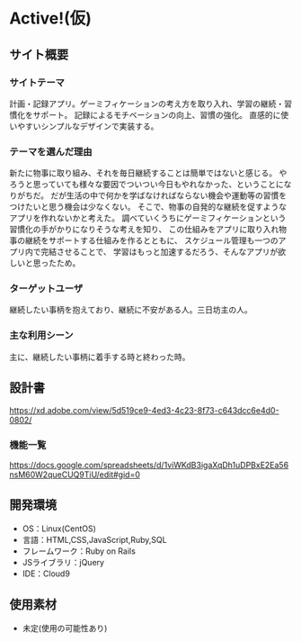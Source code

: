 # Active!(仮)

## サイト概要


### サイトテーマ
計画・記録アプリ。ゲーミフィケーションの考え方を取り入れ、学習の継続・習慣化をサポート。
記録によるモチベーションの向上、習慣の強化。
直感的に使いやすいシンプルなデザインで実装する。

### テーマを選んだ理由
新たに物事に取り組み、それを毎日継続することは簡単ではないと感じる。
やろうと思っていても様々な要因でついつい今日もやれなかった、ということになりがちだ。
だが生活の中で何かを学ばなければならない機会や運動等の習慣をつけたいと思う機会は少なくない。
そこで、物事の自発的な継続を促すようなアプリを作れないかと考えた。
調べていくうちにゲーミフィケーションという習慣化の手がかりになりそうな考えを知り、
この仕組みをアプリに取り入れ物事の継続をサポートする仕組みを作るとともに、
スケジュール管理も一つのアプリ内で完結させることで、
学習はもっと加速するだろう、そんなアプリが欲しいと思ったため。

### ターゲットユーザ
継続したい事柄を抱えており、継続に不安がある人。三日坊主の人。

### 主な利用シーン
主に、継続したい事柄に着手する時と終わった時。

## 設計書
https://xd.adobe.com/view/5d519ce9-4ed3-4c23-8f73-c643dcc6e4d0-0802/

### 機能一覧
https://docs.google.com/spreadsheets/d/1viWKdB3igaXqDh1uDPBxE2Ea56nsM60W2queCUQ9TiU/edit#gid=0

## 開発環境
- OS：Linux(CentOS)
- 言語：HTML,CSS,JavaScript,Ruby,SQL
- フレームワーク：Ruby on Rails
- JSライブラリ：jQuery
- IDE：Cloud9

## 使用素材
- 未定(使用の可能性あり)
